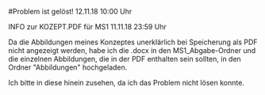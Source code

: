 #Problem ist gelöst!      12.11.18 10:00 Uhr
 
INFO zur KOZEPT.PDF für MS1                  11.11.18 23:59 Uhr

Da die Abbildungen meines Konzeptes unerklärlich bei Speicherung als PDF nicht angezeigt werden, habe ich die .docx in den MS1_Abgabe-Ordner und die einzelnen Abbildungen, die in der PDF enthalten sein sollten, in den Ordner "Abbildungen" hochgeladen.

Ich bitte in diese hinein zusehen, da ich das Problem nicht lösen konnte.

